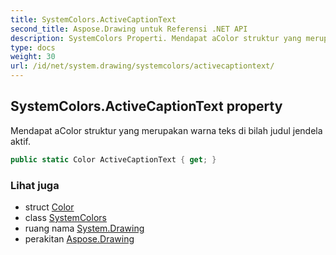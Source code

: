 ```yaml
---
title: SystemColors.ActiveCaptionText
second_title: Aspose.Drawing untuk Referensi .NET API
description: SystemColors Properti. Mendapat aColor struktur yang merupakan warna teks di bilah judul jendela aktif.
type: docs
weight: 30
url: /id/net/system.drawing/systemcolors/activecaptiontext/
---
```

## SystemColors.ActiveCaptionText property

Mendapat aColor struktur yang merupakan warna teks di bilah judul jendela aktif.

```csharp
public static Color ActiveCaptionText { get; }
```

### Lihat juga

* struct [Color](../../color/)
* class [SystemColors](../)
* ruang nama [System.Drawing](../../systemcolors/)
* perakitan [Aspose.Drawing](../../../)


